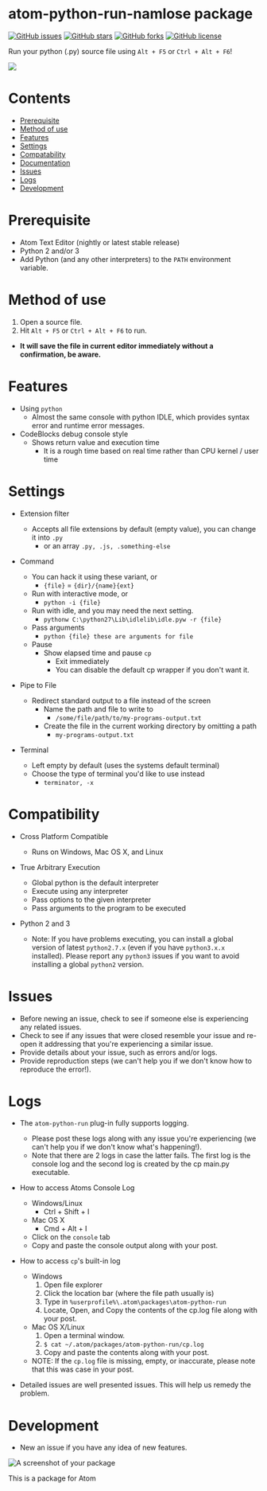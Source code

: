 # atom-python-run-namlose package
[![GitHub issues](https://img.shields.io/github/issues/foreshadow/atom-python-run.svg?style=plastic)](https://github.com/foreshadow/atom-python-run/issues)
[![GitHub stars](https://img.shields.io/github/stars/foreshadow/atom-python-run.svg?style=plastic)](https://github.com/foreshadow/atom-python-run/stargazers)
[![GitHub forks](https://img.shields.io/github/forks/foreshadow/atom-python-run.svg?style=plastic)](https://github.com/foreshadow/atom-python-run/network)
[![GitHub license](https://img.shields.io/badge/license-MIT-blue.svg?style=plastic)](https://raw.githubusercontent.com/foreshadow/atom-python-run/master/LICENSE.md)

Run your python (.py) source file using `Alt + F5` or `Ctrl + Alt + F6`!

![](https://cloud.githubusercontent.com/assets/2712675/18710388/9a665ed8-8037-11e6-803a-35e4555e89d0.jpg)

# Contents
- [Prerequisite](#prerequisite)
- [Method of use](#method-of-use)
- [Features](#features)
- [Settings](#settings)
- [Compatability](#compatibility)
- [Documentation](https://github.com/foreshadow/atom-python-run/wiki)
- [Issues](#issues)
- [Logs](#logs)
- [Development](#development)

# Prerequisite

- Atom Text Editor (nightly or latest stable release)
- Python 2 and/or 3
- Add Python (and any other interpreters) to the `PATH` environment variable.

# Method of use

1. Open a source file.
2. Hit `Alt + F5` or `Ctrl + Alt + F6` to run.
  - **It will save the file in current editor immediately without a confirmation, be aware.**

# Features

- Using `python`
  - Almost the same console with python IDLE, which provides syntax error and runtime error messages.
- CodeBlocks debug console style
  - Shows return value and execution time
    - It is a rough time based on real time rather than CPU kernel / user time

# Settings

- Extension filter
  - Accepts all file extensions by default (empty value), you can change it into `.py`
    - or an array `.py, .js, .something-else`

- Command
  - You can hack it using these variant, or
    - `{file}` = `{dir}/{name}{ext}`
  - Run with interactive mode, or
    - `python -i {file}`
  - Run with idle, and you may need the next setting.
    - `pythonw C:\python27\Lib\idlelib\idle.pyw -r {file}`
  - Pass arguments
    - `python {file} these are arguments for file`
  - Pause
    - Show elapsed time and pause `cp`
      - Exit immediately
      - You can disable the default cp wrapper if you don't want it.
- Pipe to File
  - Redirect standard output to a file instead of the screen
    - Name the path and file to write to
      - `/some/file/path/to/my-programs-output.txt`
    - Create the file in the current working directory by omitting a path
      - `my-programs-output.txt`
- Terminal
  - Left empty by default (uses the systems default terminal)
  - Choose the type of terminal you'd like to use instead
    - `terminator, -x`

# Compatibility

- Cross Platform Compatible
  - Runs on Windows, Mac OS X, and Linux

- True Arbitrary Execution
  - Global python is the default interpreter
  - Execute using any interpreter
  - Pass options to the given interpreter
  - Pass arguments to the program to be executed

- Python 2 and 3
  - Note: If you have problems executing, you can install a global version of latest `python2.7.x` (even if you have `python3.x.x` installed). Please report any `python3` issues if you want to avoid installing a global `python2` version.

# Issues
- Before newing an issue, check to see if someone else is experiencing any related issues.
- Check to see if any issues that were closed resemble your issue and re-open it addressing that you're experiencing a similar issue.
- Provide details about your issue, such as errors and/or logs.
- Provide reproduction steps (we can't help you if we don't know how to reproduce the error!).

# Logs
- The `atom-python-run` plug-in fully supports logging.
  - Please post these logs along with any issue you're experiencing (we can't help you if we don't know what's happening!).
  - Note that there are 2 logs in case the latter fails. The first log is the console log and the second log is created by the cp main.py executable.

- How to access Atoms Console Log
  - Windows/Linux
    - Ctrl + Shift + I
  - Mac OS X
    - Cmd + Alt + I
  - Click on the `console` tab
  - Copy and paste the console output along with your post.

- How to access `cp`'s built-in log
  - Windows
    1. Open file explorer
    2. Click the location bar (where the file path usually is)
    3. Type in `%userprofile%\.atom\packages\atom-python-run`
    4. Locate, Open, and Copy the contents of the cp.log file along with your post.
  - Mac OS X/Linux
    1. Open a terminal window.
    2. `$ cat ~/.atom/packages/atom-python-run/cp.log`
    3. Copy and paste the contents along with your post.
  - NOTE: If the `cp.log` file is missing, empty, or inaccurate, please note that this was case in your post.

- Detailed issues are well presented issues. This will help us remedy the problem.

# Development
- New an issue if you have any idea of new features.

![A screenshot of your package](https://f.cloud.github.com/assets/69169/2290250/c35d867a-a017-11e3-86be-cd7c5bf3ff9b.gif)

This is a package for Atom
